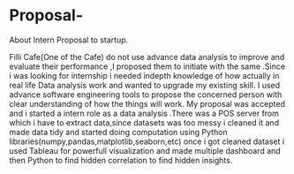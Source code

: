 # Proposal-
About Intern Proposal to startup.

Filli Cafe(One of the Cafe) do not use advance data analysis to improve and evaluate their performance ,I proposed them to initiate with the same .Since i was looking for internship i needed indepth knowledge of how actually in real life Data analysis work and wanted to upgrade my existing skill. I used advance software engineering tools to propose the concerned person with clear understanding of how the things will work. My proposal was accepted and i started a intern role as a data analysis .There was  a POS server from which i have to extract data,since datasets was too messy i cleaned it and made data tidy and started doing computation using Python libraries(numpy,pandas,matplotlib,seaborn,etc) once i got cleaned dataset i used Tableau for powerfull visualization and made multiple dashboard and then Python to find hidden correlation to find hidden insights.

